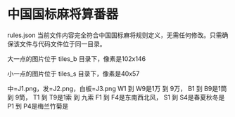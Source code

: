 # 中国国标麻将算番器

rules.json
当前文件内容完全符合中国国标麻将规则定义，无需任何修改。只需确保该文件与代码文件位于同一目录。

大一点的图片位于 tiles_b 目录下，像素是102x146 

小一点的图片位于 tiles_s 目录下，像素是40x57 


中=J1.png，发=J2.png，白板=J3.png
W1 到 W9是1万 到 9万，
B1 到 B9是1筒 到 9筒，
T1 到 T9是1索 到 九索
F1 到 F4是东南西北风，
S1 到 S4是春夏秋冬是
P1 到 P4是梅兰竹菊是
